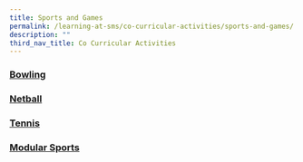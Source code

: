 ```yaml
---
title: Sports and Games
permalink: /learning-at-sms/co-curricular-activities/sports-and-games/
description: ""
third_nav_title: Co Curricular Activities
---
```

### [Bowling](/learning-at-sms/co-curricular-activities/bowling/)


### [Netball](/learning-at-sms/co-curricular-activities/netball/)


### [Tennis](/learning-at-sms/co-curricular-activities/tennis/)


### [Modular Sports](/learning-at-sms/co-curricular-activities/modular-sports/)